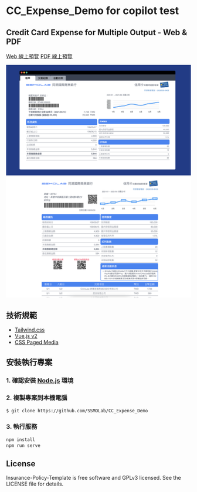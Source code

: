 # CC_Expense_Demo for copilot test

## Credit Card Expense for Multiple Output - Web & PDF

[Web 線上預覽](https://ssmolab.github.io/CC_Expense_Demo/)
[PDF 線上預覽](https://ssmolab.github.io/CC_Expense_Demo/?type=pdf)

<div align="center">
<img src="https://github.com/SSMOLab/CC_Expense_Demo/blob/main/document/img/doc-cover-web.png" alt="doc-cover-web" />
<img src="https://github.com/SSMOLab/CC_Expense_Demo/blob/main/document/img/doc-cover-pdf.png" alt="doc-cover-pdf" />
</div>

## 技術規範

- [Tailwind.css](https://tailwindcss.com/)
- [Vue.js v2](https://v2.vuejs.org/)
- [CSS Paged Media](https://www.w3.org/TR/css-page-3/)

## 安裝執行專案

### 1. 確認安裝 [Node.js](https://nodejs.org/zh-tw/download/) 環境

### 2. 複製專案到本機電腦

```
$ git clone https://github.com/SSMOLab/CC_Expense_Demo
```

### 3. 執行服務

```
npm install
npm run serve
```

## License

Insurance-Policy-Template is free software and GPLv3 licensed. See the LICENSE file for details.

